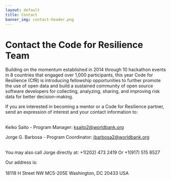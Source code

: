 ```yaml
---
layout: default
title: Contact
banner_img: contact-header.png
---
```


Contact the Code for Resilience Team
====================================

Building on the momentum established in 2014 through 10 hackathon events in 8 countries that engaged over 1,000 participants, this year Code for Resilience (CfR) is introducing fellowship opportunities to further promote the use of open data and build a sustained community of open source software developers for collecting, analyzing, sharing, and improving risk data for better decision-making.


If you are interested in becoming a mentor or a Code for Resilience partner, send an expression of interest and your contact information to:<br/><br/>

Keiko Saito - Program Manager: ksaito2@worldbank.org 

Jorge G. Barbosa - Program Coordinator: jbarbosa2@worldbank.org<br/><br/> 


You may also call Jorge directly at:
+1(202) 473 2419
Or 
+1(917) 515 8527


Our address is: <br/><br/>
18118 H Street NW MC5-205E 
Washington, DC 20433 USA 




